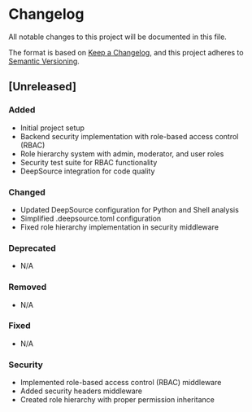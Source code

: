 # Changelog

All notable changes to this project will be documented in this file.

The format is based on [Keep a Changelog](https://keepachangelog.com/en/1.0.0/),
and this project adheres to [Semantic Versioning](https://semver.org/spec/v2.0.0.html).

## [Unreleased]

### Added
- Initial project setup
- Backend security implementation with role-based access control (RBAC)
- Role hierarchy system with admin, moderator, and user roles
- Security test suite for RBAC functionality
- DeepSource integration for code quality

### Changed
- Updated DeepSource configuration for Python and Shell analysis
- Simplified .deepsource.toml configuration
- Fixed role hierarchy implementation in security middleware

### Deprecated
- N/A

### Removed
- N/A

### Fixed
- N/A

### Security
- Implemented role-based access control (RBAC) middleware
- Added security headers middleware
- Created role hierarchy with proper permission inheritance 